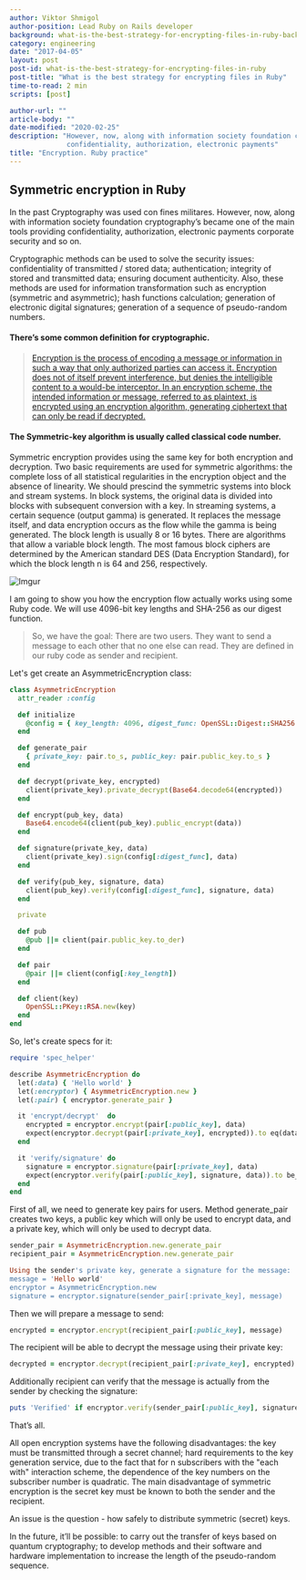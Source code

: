 ```yaml
---
author: Viktor Shmigol
author-position: Lead Ruby on Rails developer
background: what-is-the-best-strategy-for-encrypting-files-in-ruby-back
category: engineering
date: "2017-04-05"
layout: post
post-id: what-is-the-best-strategy-for-encrypting-files-in-ruby
post-title: "What is the best strategy for encrypting files in Ruby"
time-to-read: 2 min
scripts: [post]

author-url: ""
article-body: ""
date-modified: "2020-02-25"
description: "However, now, along with information society foundation cryptography’s became one of the main tools providing
              confidentiality, authorization, electronic payments"
title: "Encryption. Ruby practice"
---
```


## Symmetric encryption in Ruby

In the past Cryptography was used con fines militares. However, now, along with information society foundation cryptography’s became one of the main tools providing confidentiality, authorization, electronic payments corporate security and so on. 

Cryptographic methods can be used to solve the security issues: confidentiality of transmitted / stored data; authentication; integrity of stored and transmitted data; ensuring document authenticity. Also, these methods are used for information transformation such as encryption (symmetric and asymmetric); hash functions calculation; generation of electronic digital signatures; generation of a sequence of pseudo-random numbers.

#### There’s some common definition for cryptographic.

>   [Encryption is the process of encoding a message or information in such a way that only authorized parties can access it. Encryption does not of itself prevent interference, but denies the intelligible content to a would-be interceptor. In an encryption scheme, the intended information or message, referred to as plaintext, is encrypted using an encryption algorithm, generating ciphertext that can only be read if decrypted.](https://en.wikipedia.org/wiki/Encryption)

#### The Symmetric-key algorithm is usually called classical code number.

Symmetric encryption provides using the same key for both encryption and decryption. Two basic requirements are used for symmetric algorithms: the complete loss of all statistical regularities in the encryption object and the absence of linearity. We should prescind the symmetric systems into block and stream systems. In block systems, the original data is divided into blocks with subsequent conversion with a key. In streaming systems, a certain sequence (output gamma) is generated. It replaces the message itself, and data encryption occurs as the flow while the gamma is being generated.
The block length is usually 8 or 16 bytes. There are algorithms that allow a variable block length. The most famous block ciphers are determined by the American standard DES (Data Encryption Standard), for which the block length n is 64 and 256, respectively.

![Imgur](https://i.imgur.com/rcJUzEA.gif)

I am going to show you how the encryption flow actually works using some Ruby code. We will use 4096-bit key lengths and SHA-256 as our digest function.

>  So, we have the goal:
>  There are two users. They want to send a message to each other that no one else can read. They are defined in our ruby code as sender and recipient.

Let's get create an AsymmetricEncryption class:

```ruby
class AsymmetricEncryption
  attr_reader :config

  def initialize
    @config = { key_length: 4096, digest_func: OpenSSL::Digest::SHA256.new }
  end

  def generate_pair
    { private_key: pair.to_s, public_key: pair.public_key.to_s }
  end

  def decrypt(private_key, encrypted)
    client(private_key).private_decrypt(Base64.decode64(encrypted))
  end

  def encrypt(pub_key, data)
    Base64.encode64(client(pub_key).public_encrypt(data))
  end

  def signature(private_key, data)
    client(private_key).sign(config[:digest_func], data)
  end

  def verify(pub_key, signature, data)
    client(pub_key).verify(config[:digest_func], signature, data)
  end

  private

  def pub
    @pub ||= client(pair.public_key.to_der)
  end

  def pair
    @pair ||= client(config[:key_length])
  end

  def client(key)
    OpenSSL::PKey::RSA.new(key)
  end
end
```

So, let's create specs for it:

```ruby
require 'spec_helper'

describe AsymmetricEncryption do
  let(:data) { 'Hello world' }
  let(:encryptor) { AsymmetricEncryption.new }
  let(:pair) { encryptor.generate_pair }

  it 'encrypt/decrypt'  do
    encrypted = encryptor.encrypt(pair[:public_key], data)
    expect(encryptor.decrypt(pair[:private_key], encrypted)).to eq(data)
  end

  it 'verify/signature' do
    signature = encryptor.signature(pair[:private_key], data)
    expect(encryptor.verify(pair[:public_key], signature, data)).to be_truthy
  end
end
```

First of all, we need to generate key pairs for users. Method generate_pair creates two keys, a public key which will only be used to encrypt data, and a private key, which will only be used to decrypt data.

```ruby
sender_pair = AsymmetricEncryption.new.generate_pair
recipient_pair = AsymmetricEncryption.new.generate_pair

Using the sender's private key, generate a signature for the message:
message = 'Hello world'
encryptor = AsymmetricEncryption.new
signature = encryptor.signature(sender_pair[:private_key], message)
```

Then we will prepare a message to send:

```ruby
encrypted = encryptor.encrypt(recipient_pair[:public_key], message)
```

The recipient will be able to decrypt the message using their private key:

```ruby
decrypted = encryptor.decrypt(recipient_pair[:private_key], encrypted)
```

Additionally recipient can verify that the message is actually from the sender by checking the signature:

```ruby
puts 'Verified' if encryptor.verify(sender_pair[:public_key], signature, decrypted)
```

That’s all.

All open encryption systems have the following disadvantages: the key must be transmitted through a secret channel; hard requirements to the key generation service, due to the fact that for n subscribers with the "each with" interaction scheme, the dependence of the key numbers on the subscriber number is quadratic. The main disadvantage of symmetric encryption is the secret key must be known to both the sender and the recipient.

An issue is the question - how safely to distribute symmetric (secret) keys.

In the future, it’ll be possible: to carry out the transfer of keys based on quantum cryptography; to develop methods and their software and hardware implementation to increase the length of the pseudo-random sequence.
